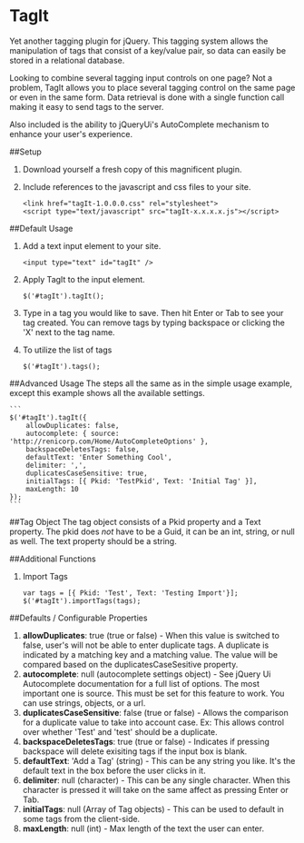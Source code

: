 # TagIt
Yet another tagging plugin for jQuery. This tagging system allows the manipulation of tags that consist of a key/value pair, so data can easily be stored in a relational database. 

Looking to combine several tagging input controls on one page? Not a problem, TagIt allows you to place several tagging control on the same page or even in the same form. Data retrieval is done with a single function call making it easy to send tags to the server.

Also included is the ability to jQueryUi's AutoComplete mechanism to enhance your user's experience.

##Setup
1. Download yourself a fresh copy of this magnificent plugin.
2. Include references to the javascript and css files to your site.

    ```
    <link href="tagIt-1.0.0.0.css" rel="stylesheet">
    <script type="text/javascript" src="tagIt-x.x.x.x.js"></script>
    ```

##Default Usage
1. Add a text input element to your site.

    ```
    <input type="text" id="tagIt" />
    ```

2. Apply TagIt to the input element.

    ```
    $('#tagIt').tagIt();
    ```

3.  Type in a tag you would like to save. Then hit Enter or Tab to see your tag created. You can remove tags by typing backspace or clicking the 'X' next to the tag name.

4.  To utilize the list of tags

    ```
    $('#tagIt').tags();
    ```

##Advanced Usage
The steps all the same as in the simple usage example, except this example shows all the available settings.

    ```
    $('#tagIt').tagIt({
        allowDuplicates: false,
        autocomplete: { source: 'http://renicorp.com/Home/AutoCompleteOptions' },
        backspaceDeletesTags: false,
        defaultText: 'Enter Something Cool',
        delimiter: ',',
        duplicatesCaseSensitive: true,
        initialTags: [{ Pkid: 'TestPkid', Text: 'Initial Tag' }],
        maxLength: 10
    });
    ```

##Tag Object
The tag object consists of a Pkid property and a Text property. The pkid does *not* have to be a Guid, it can be an int, string, or null as well. The text property should be a string.

##Additional Functions
1. Import Tags

    ```
    var tags = [{ Pkid: 'Test', Text: 'Testing Import'}];
    $('#tagIt').importTags(tags);
    ```

##Defaults / Configurable Properties

1. **allowDuplicates**: true (true or false) - When this value is switched to false, user's will not be able to enter duplicate tags. A duplicate is indicated by a matching key and a matching value. The value will be compared based on the duplicatesCaseSesitive property.
2. **autocomplete**: null (autocomplete settings object) - See jQuery Ui Autocomplete documentation for a full list of options. The most important one is source. This must be set for this feature to work. You can use strings, objects, or a url.
3. **duplicatesCaseSensitive**: false (true or false) - Allows the comparison for a duplicate value to take into account case. Ex: This allows control over whether 'Test' and 'test' should be a duplicate.
4. **backspaceDeletesTags**: true (true or false) - Indicates if pressing backspace will delete exisiting tags if the input box is blank.
5. **defaultText**: 'Add a Tag' (string) - This can be any string you like. It's the default text in the box before the user clicks in it.
6. **delimiter**: null (character) - This can be any single character. When this character is pressed it will take on the same affect as pressing Enter or Tab.
7. **initialTags**: null (Array of Tag objects) - This can be used to default in some tags from the client-side.
8. **maxLength**: null (int) - Max length of the text the user can enter.
